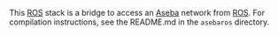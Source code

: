 This [ROS] stack is a bridge to access an [Aseba] network from [ROS].
For compilation instructions, see the README.md in the `asebaros` directory.

[Aseba]: http://aseba.wikidot.com
[ROS]: http://www.ros.org